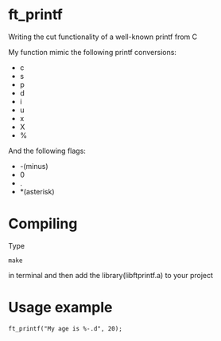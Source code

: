 # ft_printf
Writing the cut functionality of a well-known printf from C

My function mimic the following printf conversions:
- c
- s
- p
- d
- i
- u
- x
- X
- %

And the following flags:
- -(minus)
- 0
- .
- *(asterisk)

# Compiling

Type 
```
make
```
in terminal and then add the library(libftprintf.a) to your project

# Usage example

```
ft_printf("My age is %-.d", 20);
```
